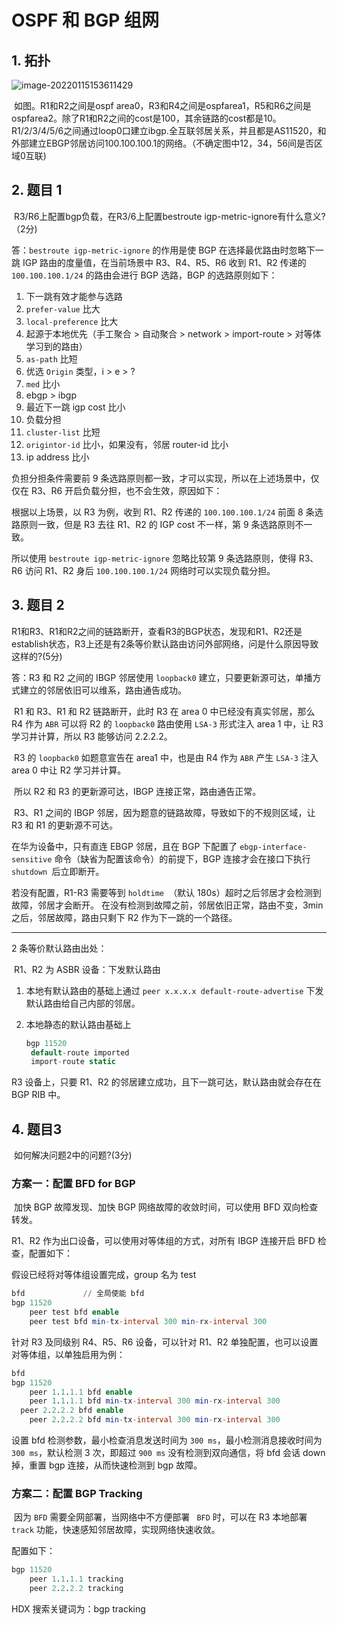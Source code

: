 # OSPF 和 BGP 组网

## 1. 拓扑

![image-20220115153611429](https://s2.loli.net/2022/01/15/3WYK7p2EU6HLouX.png)	

​	如图。R1和R2之间是ospf area0，R3和R4之间是ospfarea1，R5和R6之间是ospfarea2。除了R1和R2之间的cost是100，其余链路的cost都是10。R1/2/3/4/5/6之间通过loop0口建立ibgp.全互联邻居关系，并且都是AS11520，和外部建立EBGP邻居访问100.100.100.1的网络。（不确定图中12，34，56间是否区域0互联)

## 2. 题目 1

​	R3/R6上配置bgp负载，在R3/6上配置bestroute igp-metric-ignore有什么意义?（2分)

答：`bestroute igp-metric-ignore` 的作用是使 BGP 在选择最优路由时忽略下一跳 IGP 路由的度量值，在当前场景中 R3、R4、R5、R6 收到 R1、R2 传递的 `100.100.100.1/24` 的路由会进行 BGP 选路，BGP 的选路原则如下：

1. 下一跳有效才能参与选路
2.  `prefer-value` 比大
3. `local-preference` 比大
4. 起源于本地优先（手工聚合 > 自动聚合 > network > import-route > 对等体学习到的路由）
5. `as-path` 比短
6. 优选 `Origin` 类型，i > e > ?
7. `med` 比小
8. ebgp > ibgp
9. 最近下一跳 igp cost 比小
10. 负载分担
11. `cluster-list` 比短
12. `origintor-id` 比小，如果没有，邻居 router-id 比小
13. ip address 比小

负担分担条件需要前 9 条选路原则都一致，才可以实现，所以在上述场景中，仅仅在 R3、R6 开启负载分担，也不会生效，原因如下：

根据以上场景，以 R3 为例，收到 R1、R2 传递的  `100.100.100.1/24` 前面 8 条选路原则一致，但是 R3 去往 R1、R2 的 IGP cost 不一样，第 9 条选路原则不一致。

所以使用 `bestroute igp-metric-ignore` 忽略比较第 9 条选路原则，使得 R3、R6  访问 R1、R2 身后 `100.100.100.1/24` 网络时可以实现负载分担。

## 3. 题目 2

​	R1和R3、R1和R2之间的链路断开，查看R3的BGP状态，发现和R1、R2还是establish状态，R3上还是有2条等价默认路由访问外部网络，问是什么原因导致这样的?(5分)

答：R3 和 R2 之间的 IBGP 邻居使用 `loopback0` 建立，只要更新源可达，单播方式建立的邻居依旧可以维系，路由通告成功。

​	R1 和 R3、R1 和 R2 链路断开，此时 R3 在 area 0 中已经没有真实邻居，那么 R4 作为 `ABR` 可以将 R2 的 `loopback0` 路由使用 `LSA-3` 形式注入 area 1 中，让 R3 学习并计算，所以 R3 能够访问 2.2.2.2。

​	R3 的 `loopback0` 如题意宣告在 area1 中，也是由 R4 作为 `ABR` 产生 `LSA-3` 注入 area 0 中让 R2 学习并计算。

​	所以 R2 和 R3 的更新源可达，IBGP 连接正常，路由通告正常。

​	R3、R1 之间的 IBGP 邻居，因为题意的链路故障，导致如下的不规则区域，让 R3 和 R1 的更新源不可达。

在华为设备中，只有直连 EBGP 邻居，且在 BGP 下配置了 `ebgp-interface-sensitive`  命令（缺省为配置该命令）的前提下，BGP 连接才会在接口下执行 `shutdown `后立即断开。

若没有配置，R1-R3 需要等到 `holdtime `（默认 180s）超时之后邻居才会检测到故障，邻居才会断开。 在没有检测到故障之前，邻居依旧正常，路由不变，3min 之后，邻居故障，路由只剩下 R2 作为下一跳的一个路径。

------

2 条等价默认路由出处：

​	R1、R2 为 ASBR 设备：下发默认路由

1. 本地有默认路由的基础上通过 `peer x.x.x.x default-route-advertise` 下发默认路由给自己内部的邻居。

2. 本地静态的默认路由基础上

   ```sql
   bgp 11520
   	default-route imported
   	import-route static
   ```

R3 设备上，只要 R1、R2 的邻居建立成功，且下一跳可达，默认路由就会存在在 BGP RIB 中。

## 4. 题目3

​	如何解决问题2中的问题?(3分)

### 方案一：配置 BFD for BGP

​	加快 BGP 故障发现、加快 BGP 网络故障的收敛时间，可以使用 BFD 双向检查转发。

R1、R2 作为出口设备，可以使用对等体组的方式，对所有 IBGP 连接开启 BFD 检查，配置如下：

假设已经将对等体组设置完成，group 名为 test

```sql
bfd				// 全局使能 bfd
bgp 11520
	peer test bfd enable
	peer test bfd min-tx-interval 300 min-rx-interval 300
```

针对 R3 及同级别 R4、R5、R6 设备，可以针对 R1、R2 单独配置，也可以设置对等体组，以单独启用为例：

```sql
bfd
bgp 11520
	peer 1.1.1.1 bfd enable
	peer 1.1.1.1 bfd min-tx-interval 300 min-rx-interval 300
  peer 2.2.2.2 bfd enable
	peer 2.2.2.2 bfd min-tx-interval 300 min-rx-interval 300
```

设置 bfd 检测参数，最小检查消息发送时间为 `300 ms`，最小检测消息接收时间为 `300 ms`，默认检测 3 次，即超过 `900 ms` 没有检测到双向通信，将 bfd 会话 down 掉，重置 bgp 连接，从而快速检测到 bgp 故障。

### 方案二：配置 BGP Tracking

​	因为 `BFD` 需要全网部署，当网络中不方便部署 `	BFD` 时，可以在 R3 本地部署 `track` 功能，快速感知邻居故障，实现网络快速收敛。

配置如下：

```sql
bgp 11520
	peer 1.1.1.1 tracking
	peer 2.2.2.2 tracking
```



HDX 搜索关键词为：bgp tracking